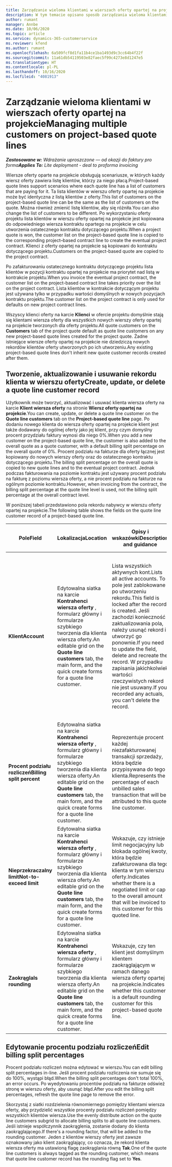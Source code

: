 ```yaml
---
title: Zarządzanie wieloma klientami w wierszach oferty opartej na projekcie
description: W tym temacie opisano sposób zarządzania wieloma klientami w wierszach oferty opartej na projekcie.
author: rumant
manager: Annbe
ms.date: 10/06/2020
ms.topic: article
ms.service: dynamics-365-customerservice
ms.reviewer: kfend
ms.author: rumant
ms.openlocfilehash: 6a509fcf8d1fa11b4ce1ba1493d9c3cc64b4f22f
ms.sourcegitcommit: 11a61db54119503e82faec5f99c4273e8d1247e5
ms.translationtype: HT
ms.contentlocale: pl-PL
ms.lasthandoff: 10/16/2020
ms.locfileid: "4081913"
---
```

# <a name="managing-multiple-customers-on-project-based-quote-lines"></a><span data-ttu-id="93a89-103">Zarządzanie wieloma klientami w wierszach oferty opartej na projekcie</span><span class="sxs-lookup"><span data-stu-id="93a89-103">Managing multiple customers on project-based quote lines</span></span>

<span data-ttu-id="93a89-104">_**Zastosowane w:** Wdrażanie uproszczone — od okazji do faktury pro forma_</span><span class="sxs-lookup"><span data-stu-id="93a89-104">_**Applies To:** Lite deployment - deal to proforma invoicing_</span></span>

<span data-ttu-id="93a89-105">Wiersze oferty oparte na projekcie obsługują scenariusze, w których każdy wiersz oferty zawiera listę klientów, którzy za niego płacą.</span><span class="sxs-lookup"><span data-stu-id="93a89-105">Project-based quote lines support scenarios where each quote line has a list of customers that are paying for it.</span></span> <span data-ttu-id="93a89-106">Ta lista klientów w wierszu oferty opartej na projekcie może być identyczna z listą klientów z oferty.</span><span class="sxs-lookup"><span data-stu-id="93a89-106">This list of customers on the project-based quote line can be the same as the list of customers on the quote.</span></span> <span data-ttu-id="93a89-107">Można również zmienić listę klientów, aby się różniła.</span><span class="sxs-lookup"><span data-stu-id="93a89-107">You can also change the list of customers to be different.</span></span> <span data-ttu-id="93a89-108">Po wykorzystaniu oferty projektu lista klientów w wierszu oferty opartej na projekcie jest kopiowana do odpowiedniego wiersza kontraktu opartego na projekcie w celu utworzenia ostatecznego kontraktu dotyczącego projektu.</span><span class="sxs-lookup"><span data-stu-id="93a89-108">When a project quote is won, the customer list on the project-based quote line is copied to the corresponding project–based contract line to create the eventual project contract.</span></span> <span data-ttu-id="93a89-109">Klienci z oferty opartej na projekcie są kopiowani do kontraktu dotyczącego projektu.</span><span class="sxs-lookup"><span data-stu-id="93a89-109">Customers on the project-based quote are copied to the project contract.</span></span>

<span data-ttu-id="93a89-110">Po zafakturowaniu ostatecznego kontraktu dotyczącego projektu lista klientów w pozycji kontraktu opartej na projekcie ma priorytet nad listą w kontrakcie projektu.</span><span class="sxs-lookup"><span data-stu-id="93a89-110">When you invoice the eventual project contract, the customer list on the project-based contract line takes priority over the list on the project contract.</span></span> <span data-ttu-id="93a89-111">Lista klientów w kontrakcie dotyczącym projektu jest używana tylko w przypadku wartości domyślnych w nowych pozycjach kontraktu projektu.</span><span class="sxs-lookup"><span data-stu-id="93a89-111">The customer list on the project contract is only used for defaults on new project contract lines.</span></span>

<span data-ttu-id="93a89-112">Wszyscy klienci oferty na karcie **Klienci** w ofercie projektu domyślnie stają się klientami wiersza oferty dla wszystkich nowych wierszy oferty opartej na projekcie tworzonych dla oferty projektu.</span><span class="sxs-lookup"><span data-stu-id="93a89-112">All quote customers on the **Customers** tab of the project quote default as quote line customers on any new project-based quote lines created for the project quote.</span></span> <span data-ttu-id="93a89-113">Żadne istniejące wiersze oferty opartej na projekcie nie dziedziczą nowych rekordów klientów oferty utworzonych po ich utworzeniu.</span><span class="sxs-lookup"><span data-stu-id="93a89-113">Any existing project-based quote lines don't inherit new quote customer records created after them.</span></span>

## <a name="create-update-or-delete-a-quote-line-customer-record"></a><span data-ttu-id="93a89-114">Tworzenie, aktualizowanie i usuwanie rekordu klienta w wierszu oferty</span><span class="sxs-lookup"><span data-stu-id="93a89-114">Create, update, or delete a quote line customer record</span></span>

<span data-ttu-id="93a89-115">Użytkownik może tworzyć, aktualizować i usuwać klienta wiersza oferty na karcie **Klient wiersza oferty** na stronie **Wiersz oferty opartej na projekcie**.</span><span class="sxs-lookup"><span data-stu-id="93a89-115">You can create, update, or delete a quote line customer on the **Quote line customers** tab on the **Project-based quote line** page.</span></span> <span data-ttu-id="93a89-116">Po dodaniu nowego klienta do wiersza oferty opartej na projekcie klient jest także dodawany do ogólnej oferty jako jej klient, przy czym domyślny procent przydziału faktury wynosi dla niego 0%.</span><span class="sxs-lookup"><span data-stu-id="93a89-116">When you add a new customer on the project-based quote line, the customer is also added to the overall quote as a quote customer, with a default billing split percentage on the overall quote of 0%.</span></span> <span data-ttu-id="93a89-117">Procent podziału na fakturze dla oferty łącznej jest kopiowany do nowych wierszy oferty oraz do ostatecznego kontraktu dotyczącego projektu.</span><span class="sxs-lookup"><span data-stu-id="93a89-117">The billing split percentage on the overall quote is copied to new quote lines and to the eventual project contract.</span></span> <span data-ttu-id="93a89-118">Jednak podczas fakturowania na poziomie kontraktu jest używany procent podziału na fakturę z poziomu wiersza oferty, a nie procent podziału na fakturze na ogólnym poziomie kontraktu.</span><span class="sxs-lookup"><span data-stu-id="93a89-118">However, when invoicing from the contract, the billing split percentage at the quote line level is used, not the billing split percentage at the overall contract level.</span></span> 

<span data-ttu-id="93a89-119">W poniższej tabeli przedstawiono pola rekordu nabywcy w wierszu oferty opartej na projekcie.</span><span class="sxs-lookup"><span data-stu-id="93a89-119">The following table shows the fields on the quote line customer record of a project-based quote line.</span></span>

| <span data-ttu-id="93a89-120">Pole</span><span class="sxs-lookup"><span data-stu-id="93a89-120">Field</span></span> | <span data-ttu-id="93a89-121">Lokalizacja</span><span class="sxs-lookup"><span data-stu-id="93a89-121">Location</span></span> | <span data-ttu-id="93a89-122">Opisy i wskazówki</span><span class="sxs-lookup"><span data-stu-id="93a89-122">Description and guidance</span></span> | <span data-ttu-id="93a89-123">Wpływ zmian w dalszych etapach</span><span class="sxs-lookup"><span data-stu-id="93a89-123">Downstream impact</span></span> |
| --- | --- | --- | --- |
| <span data-ttu-id="93a89-124">**Klient**</span><span class="sxs-lookup"><span data-stu-id="93a89-124">**Account**</span></span> | <span data-ttu-id="93a89-125">Edytowalna siatka na karcie **Kontrahenci wiersza oferty** , formularz główny i formularze szybkiego tworzenia dla klienta wiersza oferty.</span><span class="sxs-lookup"><span data-stu-id="93a89-125">An editable grid on the **Quote line customers** tab, the main form, and the quick create forms for a quote line customer.</span></span> | <span data-ttu-id="93a89-126">Lista wszystkich aktywnych kont.</span><span class="sxs-lookup"><span data-stu-id="93a89-126">Lists all active accounts.</span></span> <span data-ttu-id="93a89-127">To pole jest zablokowane po utworzeniu rekordu.</span><span class="sxs-lookup"><span data-stu-id="93a89-127">This field is locked after the record is created.</span></span> <span data-ttu-id="93a89-128">Jeśli zachodzi konieczność zaktualizowania pola, należy usunąć rekord i utworzyć go ponownie.</span><span class="sxs-lookup"><span data-stu-id="93a89-128">If you need to update the field, delete and recreate the record.</span></span> <span data-ttu-id="93a89-129">W przypadku zapisania jakichkolwiek wartości rzeczywistych rekord nie jest usuwany.</span><span class="sxs-lookup"><span data-stu-id="93a89-129">If you recorded any actuals, you can't delete the record.</span></span> | <span data-ttu-id="93a89-130">W przypadku wybrania do dodania konta z głównej listy klientów, klient z wiersza oferty jest dodawany również jako klient oferty po zapisaniu.</span><span class="sxs-lookup"><span data-stu-id="93a89-130">When you pick an account from the master list of accounts to add, the quote line customer is also added as a quote customer when you save it.</span></span> <span data-ttu-id="93a89-131">Po wykorzystaniu oferty klienci wiersza oferty są kopiowani jako klienci w pozycji kontraktu projektu.</span><span class="sxs-lookup"><span data-stu-id="93a89-131">When a quote is won, quote line customers are copied to the project contract line customers.</span></span> |
| <span data-ttu-id="93a89-132">**Procent podziału rozliczeń**</span><span class="sxs-lookup"><span data-stu-id="93a89-132">**Billing split percent**</span></span> | <span data-ttu-id="93a89-133">Edytowalna siatka na karcie **Kontrahenci wiersza oferty** , formularz główny i formularze szybkiego tworzenia dla klienta wiersza oferty.</span><span class="sxs-lookup"><span data-stu-id="93a89-133">An editable grid on the **Quote line customers** tab, the main form, and the quick create forms for a quote line customer.</span></span> | <span data-ttu-id="93a89-134">Reprezentuje procent każdej niezafakturowanej transakcji sprzedaży, która będzie przypisywana do tego klienta.</span><span class="sxs-lookup"><span data-stu-id="93a89-134">Represents the percentage of each unbilled sales transaction that will be attributed to this quote line customer.</span></span> | <span data-ttu-id="93a89-135">Kopiowane do klientów pozycji kontraktu projektu.</span><span class="sxs-lookup"><span data-stu-id="93a89-135">Copied over to project contract line customers.</span></span> |
| <span data-ttu-id="93a89-136">**Nieprzekraczalny limit**</span><span class="sxs-lookup"><span data-stu-id="93a89-136">**Not-to-exceed limit**</span></span> | <span data-ttu-id="93a89-137">Edytowalna siatka na karcie **Kontrahenci wiersza oferty** , formularz główny i formularze szybkiego tworzenia dla klienta wiersza oferty.</span><span class="sxs-lookup"><span data-stu-id="93a89-137">An editable grid on the **Quote line customers** tab, the main form, and the quick create forms for a quote line customer.</span></span> | <span data-ttu-id="93a89-138">Wskazuje, czy istnieje limit negocjacyjny lub blokada ogólnej kwoty, która będzie zafakturowana dla tego klienta w tym wierszu oferty.</span><span class="sxs-lookup"><span data-stu-id="93a89-138">Indicates whether there is a negotiated limit or cap to the overall amount that will be invoiced to this customer for this quoted line.</span></span> | <span data-ttu-id="93a89-139">Po wygraniu oferty ta wartość jest kopiowana do klienta wiersza oferty.</span><span class="sxs-lookup"><span data-stu-id="93a89-139">Copied over to project contract line customers when a quote is won.</span></span> |
| <span data-ttu-id="93a89-140">**Zaokrągla**</span><span class="sxs-lookup"><span data-stu-id="93a89-140">**Is rounding**</span></span> | <span data-ttu-id="93a89-141">Edytowalna siatka na karcie **Kontrahenci wiersza oferty** , formularz główny i formularze szybkiego tworzenia dla klienta wiersza oferty.</span><span class="sxs-lookup"><span data-stu-id="93a89-141">An editable grid on the **Quote line customers** tab, the main form, and the quick create forms for a quote line customer.</span></span> | <span data-ttu-id="93a89-142">Wskazuje, czy ten klient jest domyślnym klientem zaokrąglającym w ramach danego wiersza oferty opartej na projekcie.</span><span class="sxs-lookup"><span data-stu-id="93a89-142">Indicates whether this customer is a default rounding customer for this project-based quote line.</span></span> | <span data-ttu-id="93a89-143">Po wygraniu oferty ta wartość jest kopiowana do klienta oferty.</span><span class="sxs-lookup"><span data-stu-id="93a89-143">Copied over to project contract customers when a quote is won.</span></span> |

## <a name="edit-billing-split-percentages"></a><span data-ttu-id="93a89-144">Edytowanie procentu podziału rozliczeń</span><span class="sxs-lookup"><span data-stu-id="93a89-144">Edit billing split percentages</span></span>

<span data-ttu-id="93a89-145">Procent podziału rozliczeń można edytować w wierszu.</span><span class="sxs-lookup"><span data-stu-id="93a89-145">You can edit billing split percentages in-line.</span></span> <span data-ttu-id="93a89-146">Jeśli procent podziału rozliczenia nie sumuje się do 100%, wystąpi błąd.</span><span class="sxs-lookup"><span data-stu-id="93a89-146">When the billing split percentages don't total 100%, an error occurs.</span></span> <span data-ttu-id="93a89-147">Po wyedytowaniu procentów podziału na fakturze odśwież stronę w wierszu oferty, aby usunąć błąd.</span><span class="sxs-lookup"><span data-stu-id="93a89-147">After you edit the billing split percentages, refresh the quote line page to remove the error.</span></span>

<span data-ttu-id="93a89-148">Skorzystaj z siatki rozdzielenia równomiernego pomiędzy klientami wiersza oferty, aby przydzielić wszystkie procenty podziału rozliczeń pomiędzy wszystkich klientów wiersza.</span><span class="sxs-lookup"><span data-stu-id="93a89-148">Use the evenly distribute action on the quote line customers subgrid to allocate billing splits to all quote line customers.</span></span> <span data-ttu-id="93a89-149">Jeśli istnieje współczynnik zaokrąglenia, zostanie dodany do klienta zaokrąglającego.</span><span class="sxs-lookup"><span data-stu-id="93a89-149">If there's a rounding factor, that will be added to the rounding customer.</span></span> <span data-ttu-id="93a89-150">Jeden z klientów wierszy oferty jest zawsze oznakowany jako klient zaokrąglający, co oznacza, że rekord klienta wiersza oferty ma ustawioną flagę zaokrąglania równą **Tak**.</span><span class="sxs-lookup"><span data-stu-id="93a89-150">One of the quote line customers is always tagged as the rounding customer, which means that quote line customer record has the rounding flag set to **Yes**.</span></span> 

